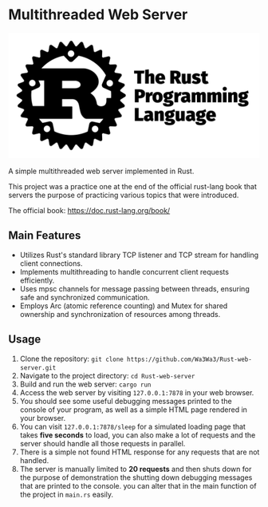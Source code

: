 # Multithreaded Web Server

![Project Logo](./logo.jpg)

A simple multithreaded web server implemented in Rust.

This project was a practice one at the end of the official rust-lang book that servers the purpose of practicing various topics that were introduced.

The official book: https://doc.rust-lang.org/book/
## Main Features

- Utilizes Rust's standard library TCP listener and TCP stream for handling client connections.
- Implements multithreading to handle concurrent client requests efficiently.
- Uses mpsc channels for message passing between threads, ensuring safe and synchronized communication.
- Employs Arc (atomic reference counting) and Mutex for shared ownership and synchronization of resources among threads.

## Usage

1. Clone the repository: `git clone https://github.com/Wa3Wa3/Rust-web-server.git`
2. Navigate to the project directory: `cd Rust-web-server`
3. Build and run the web server: `cargo run`
4. Access the web server by visiting `127.0.0.1:7878` in your web browser.
5. You should see some useful debugging messages printed to the console of your program, as well as a simple HTML page rendered in your browser.
6. You can visit `127.0.0.1:7878/sleep` for a simulated loading page that takes **five seconds** to load, you can also make a lot of requests and the server should handle all those requests in parallel.
7. There is a simple not found HTML response for any requests that are not handled.
8. The server is manually limited to **20 requests** and then shuts down for the purpose of demonstration the shutting down debugging messages that are printed to the console. you can alter that in the main function of the project in `main.rs` easily.


